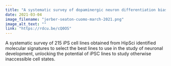 ```yaml
---
title: "A systematic survey of dopaminergic neuron differentiation biases"
date: 2021-03-04
image_filename: "jerber-seaton-cuomo-march-2021.png"
image_alt_text: ""
link: "https://rdcu.be/cQ0OS"
---
```

A systematic survey of 215 iPS cell lines obtained from HipSci identified molecular signatures to select the best lines to use in the study of neuronal development, unlocking the potential of iPSC lines to study otherwise inaccessible cell states.
